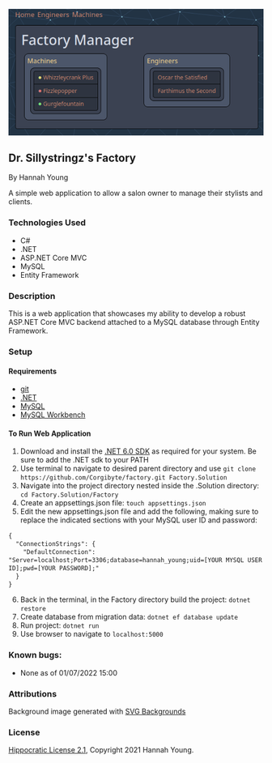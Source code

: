 ![Screenshot of Running Website](/screenshot.png)

## Dr. Sillystringz's Factory

By Hannah Young

A simple web application to allow a salon owner to manage their stylists and clients.

### Technologies Used

- C#
- .NET
- ASP.NET Core MVC
- MySQL
- Entity Framework

### Description

This is a web application that showcases my ability to develop a robust ASP.NET Core MVC backend attached to a MySQL database through Entity Framework.

### Setup

#### Requirements

* [git](https://git-scm.com)
* [.NET](https://dotnet.microsoft.com/en-us/)
* [MySQL](https://www.mysql.com/)
* [MySQL Workbench](https://www.mysql.com/products/workbench/)

#### To Run Web Application

1. Download and install the [.NET 6.0 SDK](https://dotnet.microsoft.com/en-us/download/dotnet/6.0) as required for your system. Be sure to add the .NET sdk to your PATH
2. Use terminal to navigate to desired parent directory and use `git clone https://github.com/Corgibyte/factory.git Factory.Solution`
3. Navigate into the project directory nested inside the .Solution directory: `cd Factory.Solution/Factory`
4. Create an appsettings.json file: `touch appsettings.json`
5. Edit the new appsettings.json file and add the following, making sure to replace the indicated sections with your MySQL user ID and password:
```
{
  "ConnectionStrings": {
    "DefaultConnection": "Server=localhost;Port=3306;database=hannah_young;uid=[YOUR MYSQL USER ID];pwd=[YOUR PASSWORD];"
  }
}
```
6. Back in the terminal, in the Factory directory build the project: `dotnet restore`
7. Create database from migration data: `dotnet ef database update`
8. Run project: `dotnet run`
9. Use browser to navigate to `localhost:5000`

### Known bugs:

* None as of 01/07/2022 15:00

### Attributions

Background image generated with [SVG Backgrounds](https://www.svgbackgrounds.com)

### License

[Hippocratic License 2.1](https://github.com/Corgibyte/factory/blob/main/LICENSE.md), Copyright 2021 Hannah Young.
